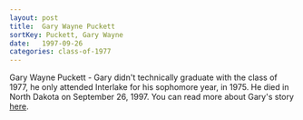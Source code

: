 ```yaml
---
layout: post
title:  Gary Wayne Puckett
sortKey: Puckett, Gary Wayne
date:   1997-09-26
categories: class-of-1977
---
```

Gary Wayne Puckett - Gary didn't technically graduate with the class of 1977, he only attended Interlake for his sophomore year, in 1975.  He died in North Dakota on September 26, 1997.  You can read more about Gary's story [here](http://tinyurl.com/zvk2oq2).
